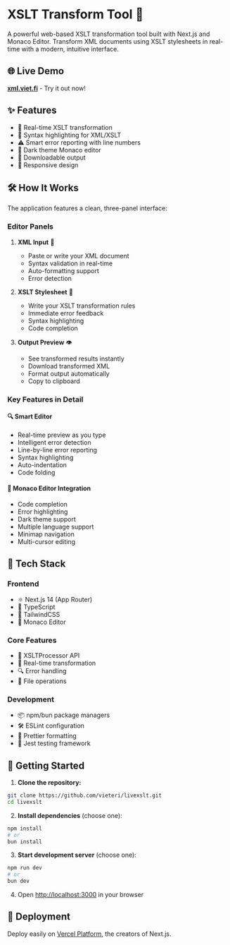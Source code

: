 # XSLT Transform Tool 🔄

A powerful web-based XSLT transformation tool built with Next.js and Monaco Editor. Transform XML documents using XSLT stylesheets in real-time with a modern, intuitive interface.

## 🌐 Live Demo
**[xml.viet.fi](https://xml.viet.fi)** - Try it out now!

## ✨ Features

- 🔄 Real-time XSLT transformation
- 🎨 Syntax highlighting for XML/XSLT
- ⚠️ Smart error reporting with line numbers
- 🌙 Dark theme Monaco editor
- 💾 Downloadable output
- 📱 Responsive design

## 🛠️ How It Works

The application features a clean, three-panel interface:

### Editor Panels
1. **XML Input** 📄
   - Paste or write your XML document
   - Syntax validation in real-time
   - Auto-formatting support
   - Error detection
   
2. **XSLT Stylesheet** 📝
   - Write your XSLT transformation rules
   - Immediate error feedback
   - Syntax highlighting
   - Code completion
   
3. **Output Preview** 👁️
   - See transformed results instantly
   - Download transformed XML
   - Format output automatically
   - Copy to clipboard

### Key Features in Detail

#### 🔍 Smart Editor
- Real-time preview as you type
- Intelligent error detection
- Line-by-line error reporting
- Syntax highlighting
- Auto-indentation
- Code folding

#### 🎯 Monaco Editor Integration
- Code completion
- Error highlighting
- Dark theme support
- Multiple language support
- Minimap navigation
- Multi-cursor editing

## 🚀 Tech Stack

### Frontend
- ⚛️ Next.js 14 (App Router)
- 📘 TypeScript
- 🎨 TailwindCSS
- 📝 Monaco Editor

### Core Features
- 🔄 XSLTProcessor API
- 🎯 Real-time transformation
- 🔍 Error handling
- 💾 File operations

### Development
- 📦 npm/bun package managers
- 🛠️ ESLint configuration
- 🎨 Prettier formatting
- 🧪 Jest testing framework

## 🏁 Getting Started

1. **Clone the repository:**
```bash
git clone https://github.com/vieteri/livexslt.git
cd livexslt
```

2. **Install dependencies** (choose one):
```bash
npm install
# or
bun install
```

3. **Start development server** (choose one):
```bash
npm run dev
# or
bun dev
```

4. Open [http://localhost:3000](http://localhost:3000) in your browser

## 🚀 Deployment

Deploy easily on [Vercel Platform](https://vercel.com/new?utm_medium=default-template&filter=next.js&utm_source=create-next-app&utm_campaign=create-next-app-readme), the creators of Next.js.

